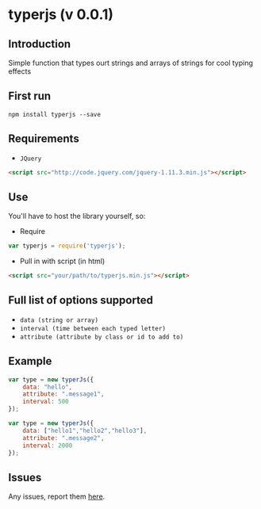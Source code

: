 typerjs (v 0.0.1)
========================

Introduction
------------
Simple function that types ourt strings and arrays of strings for cool typing effects

First run
---------
```
npm install typerjs --save
```

Requirements
------------

 - `JQuery`

```html
<script src="http://code.jquery.com/jquery-1.11.3.min.js"></script>
```

Use
---

You'll have to host the library yourself, so:

 - Require
```javascript
var typerjs = require('typerjs');
```
  
 - Pull in with script (in html)

```html
<script src="your/path/to/typerjs.min.js"></script>
```


Full list of options supported
------------------------------

 - `data (string or array)`
 - `interval (time between each typed letter)`
 - `attribute (attribute by class or id to add to)`

Example
-------

```javascript
var type = new typerJs({
    data: "hello",
    attribute: ".message1",
    interval: 500
});
```

```javascript
var type = new typerJs({
    data: ["hello1","hello2","hello3"],
    attribute: ".message2",
    interval: 2000
});
```

Issues
------

Any issues, report them [here](https://github.com/zlwaterfield/typerjs/issues).